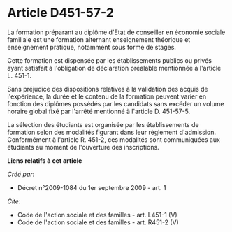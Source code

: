 # Article D451-57-2

La formation préparant au diplôme d'Etat de conseiller en économie sociale familiale est une formation alternant enseignement
théorique et enseignement pratique, notamment sous forme de stages. 

Cette formation est dispensée par les établissements publics ou privés ayant satisfait à l'obligation de déclaration
préalable mentionnée à l'article L. 451-1. 

Sans préjudice des dispositions relatives à la validation des acquis de l'expérience, la durée et le contenu de la formation
peuvent varier en fonction des diplômes possédés par les candidats sans excéder un volume horaire global fixé par l'arrêté
mentionné à l'article D. 451-57-5. 

La sélection des étudiants est organisée par les établissements de formation selon des modalités figurant dans leur règlement
d'admission. Conformément à l'article R. 451-2, ces modalités sont communiquées aux étudiants au moment de l'ouverture des
inscriptions.

**Liens relatifs à cet article**

_Créé par_:

  - Décret n°2009-1084 du 1er septembre 2009 - art. 1

_Cite_:

  - Code de l'action sociale et des familles - art. L451-1 (V)
  - Code de l'action sociale et des familles - art. R451-2 (V)

